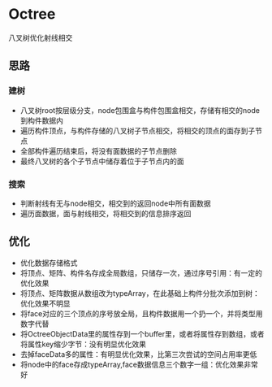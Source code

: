 # Octree
八叉树优化射线相交

## 思路
### 建树
- 八叉树root按层级分支，node包围盒与构件包围盒相交，存储有相交的node到构件数据内
- 遍历构件顶点，与构件存储的八叉树子节点相交，将相交的顶点的面存到子节点
- 全部构件遍历结束后，将没有面数据的子节点删除
- 最终八叉树的各个子节点中储存着位于子节点内的面

### 搜索
- 判断射线有无与node相交，相交到的返回node中所有面数据
- 遍历面数据，面与射线相交，将相交到的信息排序返回



## 优化
- 优化数据存储格式
- 将顶点、矩阵、构件名存成全局数组，只储存一次，通过序号引用：有一定的优化效果
- 将顶点、矩阵数据从数组改为typeArray，在此基础上构件分批次添加到树：优化效果不明显
- 将face对应的三个顶点的序号放全局，且构件数据用一个扔一个，并将类型用数字代替
- 将OctreeObjectData里的属性存到一个buffer里，或者将属性存到数组，或者将属性key缩少字节：没有明显优化效果
- 去掉faceData多的属性：有明显优化效果，比第三次尝试的空间占用率更低
- 将node中的face存成typeArray,face数据信息三个数字一组：优化效果非常好
